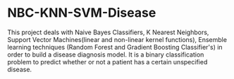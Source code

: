 # NBC-KNN-SVM-Disease
This project deals with Naive Bayes Classifiers, K Nearest Neighbors, Support Vector Machines(linear and non-linear kernel functions), Ensemble learning techniques (Random Forest and Gradient Boosting Classifier's) in order to build a disease diagnosis model. It is a binary classification problem to predict whether or not a patient has a certain unspecified disease.
